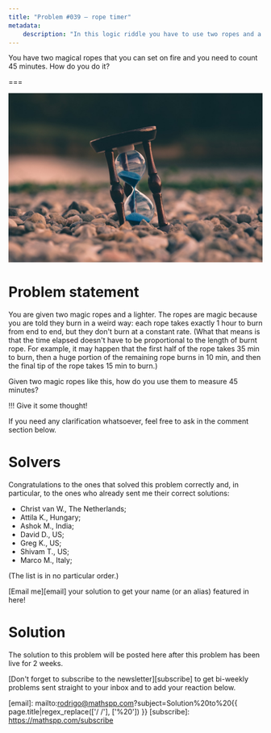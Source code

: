 ```yaml
---
title: "Problem #039 – rope timer"
metadata:
    description: "In this logic riddle you have to use two ropes and a lighter to measure 45min."
---
```


You have two magical ropes that you can set on fire and you need
to count 45 minutes.
How do you do it?

===

![](thumbnail.png "Photo of an hourglass by Aron Visuals on Unsplash.")


# Problem statement

You are given two magic ropes and a lighter.
The ropes are magic because you are told they burn in a weird way:
each rope takes exactly 1 hour to burn from end to end,
but they don't burn at a constant rate.
(What that means is that the time elapsed doesn't have to be
proportional to the length of burnt rope.
For example, it may happen that the first half of the rope
takes 35 min to burn,
then a huge portion of the remaining rope burns in 10 min,
and then the final tip of the rope takes 15 min to burn.)

Given two magic ropes like this, how do you use them to measure 45 minutes?

!!! Give it some thought!

If you need any clarification whatsoever, feel free to ask in the comment section below.


# Solvers

Congratulations to the ones that solved this problem correctly and, in particular, to the ones
who already sent me their correct solutions:

 - Christ van W., The Netherlands;
 - Attila K., Hungary;
 - Ashok M., India;
 - David D., US;
 - Greg K., US;
 - Shivam T., US;
 - Marco M., Italy;

(The list is in no particular order.)

[Email me][email] your solution to get your name (or an alias) featured in here!


# Solution

The solution to this problem will be posted here after this problem has been live for 2 weeks.


[Don't forget to subscribe to the newsletter][subscribe] to get bi-weekly
problems sent straight to your inbox and to add your reaction below.

[email]: mailto:rodrigo@mathspp.com?subject=Solution%20to%20{{ page.title|regex_replace(['/ /'], ['%20']) }}
[subscribe]: https://mathspp.com/subscribe
